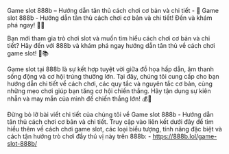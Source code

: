Game slot 888b – Hướng dẫn tân thủ cách chơi cơ bản và chi tiết - 🎰 Game slot 888b - Hướng dẫn tân thủ cách chơi cơ bản và chi tiết! Đến và khám phá ngay! 🎁💥

Bạn mới tham gia trò chơi slot và muốn tìm hiểu cách chơi cơ bản và chi tiết? Hãy đến với 888b và khám phá ngay hướng dẫn tân thủ về cách chơi game slot! 🎰📚

Game slot tại 888b là sự kết hợp tuyệt vời giữa đồ họa hấp dẫn, âm thanh sống động và cơ hội trúng thưởng lớn. Tại đây, chúng tôi cung cấp cho bạn hướng dẫn chi tiết về cách chơi, các quy tắc và nguyên tắc cơ bản, cùng những mẹo chơi giúp bạn tăng cơ hội chiến thắng. Hãy tận dụng sự kiên nhẫn và may mắn của mình để chiến thắng lớn! 💰💫

Đừng bỏ lỡ bài viết chi tiết của chúng tôi về Game slot 888b - Hướng dẫn tân thủ cách chơi cơ bản và chi tiết. Truy cập vào liên kết dưới đây để tìm hiểu thêm về cách chơi game slot, các loại biểu tượng, tính năng đặc biệt và cách tận hưởng trò chơi đầy thú vị này trên 888b: - https://888b.lol/game-slot-888b/
